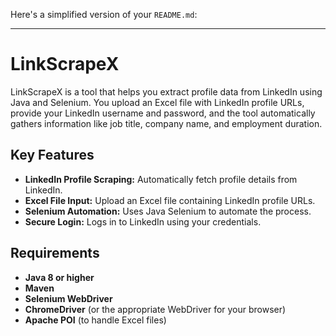 Here's a simplified version of your `README.md`:

---

# LinkScrapeX

LinkScrapeX is a tool that helps you extract profile data from LinkedIn using Java and Selenium. You upload an Excel file with LinkedIn profile URLs, provide your LinkedIn username and password, and the tool automatically gathers information like job title, company name, and employment duration.

## Key Features

- **LinkedIn Profile Scraping:** Automatically fetch profile details from LinkedIn.
- **Excel File Input:** Upload an Excel file containing LinkedIn profile URLs.
- **Selenium Automation:** Uses Java Selenium to automate the process.
- **Secure Login:** Logs in to LinkedIn using your credentials.

## Requirements

- **Java 8 or higher**
- **Maven**
- **Selenium WebDriver**
- **ChromeDriver** (or the appropriate WebDriver for your browser)
- **Apache POI** (to handle Excel files)
